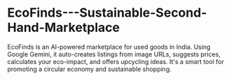 # EcoFinds---Sustainable-Second-Hand-Marketplace
EcoFinds is an AI-powered marketplace for used goods in India. Using Google Gemini, it auto-creates listings from image URLs, suggests prices, calculates your eco-impact, and offers upcycling ideas. It's a smart tool for promoting a circular economy and sustainable shopping.
